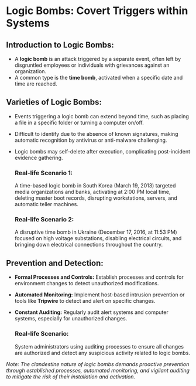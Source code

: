 # Logic Bombs: Covert Triggers within Systems

## Introduction to Logic Bombs:

- A **logic bomb** is an attack triggered by a separate event, often left by disgruntled employees or individuals with grievances against an organization.
- A common type is the **time bomb**, activated when a specific date and time are reached.

## Varieties of Logic Bombs:

- Events triggering a logic bomb can extend beyond time, such as placing a file in a specific folder or turning a computer on/off.
- Difficult to identify due to the absence of known signatures, making automatic recognition by antivirus or anti-malware challenging.
- Logic bombs may self-delete after execution, complicating post-incident evidence gathering.

   ### Real-life Scenario 1:
   A time-based logic bomb in South Korea (March 19, 2013) targeted media organizations and banks, activating at 2:00 PM local time, deleting master boot records, disrupting workstations, servers, and automatic teller machines.

   ### Real-life Scenario 2:
   A disruptive time bomb in Ukraine (December 17, 2016, at 11:53 PM) focused on high voltage substations, disabling electrical circuits, and bringing down electrical connections throughout the country.

## Prevention and Detection:

- **Formal Processes and Controls:** Establish processes and controls for environment changes to detect unauthorized modifications.
- **Automated Monitoring:** Implement host-based intrusion prevention or tools like **Tripwire** to detect and alert on specific changes.
- **Constant Auditing:** Regularly audit alert systems and computer systems, especially for unauthorized changes.

   ### Real-life Scenario:
   System administrators using auditing processes to ensure all changes are authorized and detect any suspicious activity related to logic bombs.

*Note: The clandestine nature of logic bombs demands proactive prevention through established processes, automated monitoring, and vigilant auditing to mitigate the risk of their installation and activation.*
